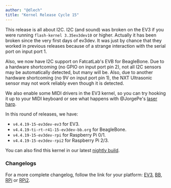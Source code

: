 ```yaml
---
author: "@dlech"
title: "Kernel Release Cycle 15"
---
```


This release is all about I2C. I2C (and sound) was broken on the EV3 if you were
running `flash-kernel 3.35ev3dev10` or higher. Actually it has been broken since
the very first days of ev3dev. It was just by chance that they worked in previous
releases because of a strange interaction with the serial port on input port 1.

Also, we now have I2C support on FatcatLab's EVB for BeagleBone. Due to a hardware
shortcoming (no GPIO on input port pin 2), not all I2C sensors may be automatically
detected, but many will be. Also, due to another hardware shortcoming (no 9V on
input port pin 1), the NXT Ultrasonic sensor may not work reliably even though
it is detected.

<!--more-->

We also enable some MIDI drivers in the EV3 kernel, so you can try hooking it up
to your MIDI keyboard or see what happens with @JorgePe's [laser harp].

[laser harp]: http://ofalcao.pt/blog/series/lego-laser-harp

In this round of releases, we have:

* `v4.4.19-15-ev3dev-ev3` for EV3.
* `v4.4.19-ti-rt-r41-15-ev3dev-bb.org` for BeagleBone.
* `v4.4.19-15-ev3dev-rpi` for Raspberry Pi 0/1.
* `v4.4.19-15-ev3dev-rpi2` for Raspberry Pi 2/3.

You can also find this kernel in our latest [nightly build][download].

[download]: https://oss.jfrog.org/list/oss-snapshot-local/org/ev3dev/brickstrap/

### Changelogs

For a more complete changelog, follow the link for your platform:
[EV3][ev3-changelog], [BB][bb.org-changelog], [RPi][rpi-changelog] or [RPi2][rpi2-changelog].

[ev3-changelog]: https://github.com/ev3dev/ev3dev-kpkg/blob/cf5ad76d2cc57754aca6272989ca663a83b26777/ev3dev-ev3/changelog
[bb.org-changelog]: https://github.com/ev3dev/ev3dev-kpkg/blob/cf5ad76d2cc57754aca6272989ca663a83b26777/ev3dev-bb.org/changelog
[rpi-changelog]: https://github.com/ev3dev/ev3dev-kpkg/blob/cf5ad76d2cc57754aca6272989ca663a83b26777/ev3dev-rpi/changelog
[rpi2-changelog]: https://github.com/ev3dev/ev3dev-kpkg/blob/cf5ad76d2cc57754aca6272989ca663a83b26777/ev3dev-rpi2/changelog
